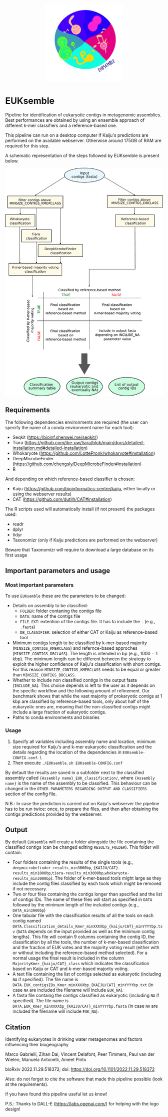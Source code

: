 <p align="center"><img src="./Images/EUKsemble_logo.png" height="250"/></p>

# EUKsemble
Pipeline for identification of eukaryotic contigs in metagenomic assemblies. Best performances are obtained by using an ensemble approach of different k-mer classifiers and a reference-based one.  

This pipeline can run on a desktop computer if Kaiju's predictions are performed on the available webserver. Otherwise around 175GB of RAM are required for this step.

A schematic representation of the steps followed by EUKsemble is present below. 
<p align="center"><img src="./Images/Workflow.jpg" width="640"/></p>

## Requirements
The following dependencies environments are required (the user can specify the name of a conda environment name for each tool):
- Seqkit (https://bioinf.shenwei.me/seqkit/)
- Tiara (https://github.com/ibe-uw/tiara/blob/main/docs/detailed-installation.md#detailed-installation) 
- Whokaryote (https://github.com/LottePronk/whokaryote#installation)
- DeepMicrobeFinder (https://github.com/chengsly/DeepMicrobeFinder#installation)
- R

And depending on which reference-based classifier is chosen:
- Kaiju (https://github.com/bioinformatics-centre/kaiju, either locally or using the webserver results)
- CAT (https://github.com/dutilh/CAT#installation)

The R scripts used will automatically install (if not present) the packages used:
  - readr
  - dplyr
  - tidyr
  - Taxonomizr (only if Kaiju predictions are performed on the webserver)

Beware that Taxonomizr will require to download a large database on its first usage

## Important parameters and usage 
### Most important parameters
To use `EUKsemble` these are the parameters to be changed: 
- Details on assembly to be classified:
	- `FOLDER`: folder contaning the contigs file
	- `DATA`: name of the contigs file
	- `FILE_EXT`: extention of the contigs file. It has to include the `.` (e.g., `.fasta`)
	- `DB_CLASSIFIER`: selection of either CAT or Kaiju as reference-based tool
- Minimum contigs length to be classified by k-mer-based majority (`MINSIZE_CONTIGS_KMERCLASS`) and refernce-based approches (`MINSIZE_CONTIGS_DBCLASS`). The length is intended in bp (e.g., 1000 = 1 kbp). 
The minimum length can be different between the strategy to exploit the higher confidence of Kaiju's classification with short contigs. For this reason `MINSIZE_CONTIGS_KMERCLASS` needs to be equal or greater than `MINSIZE_CONTIGS_DBCLASS`.
- Whether to include non classified contigs in the output fasta (`INCLUDE_NA`). This choice depends is left to the user as it depends on the specific workflow and the following amount of refinement. 
Our benchmark shows that while the vast majority of prokaryotic contigs at 1 kbp are classified by reference-based tools, only about half of the eukaryotic ones are, meaning that the non-classified contigs might include a large fraction of eukaryotic contigs. 
- Paths to conda environments and binaries

### Usage
1. Specify all variables including assembly name and location, minimum size required for Kaiju's and k-mer eukaryotic classification and the details regarding the location of the dependencies in `EUKsemble-CONFIG.conf`. \
2. Then execute `./EUKsemble.sh EUKsemble-CONFIG.conf`

By default the results are saved in a subfolder next to the classified assembly called `{Assembly name}_EUK_classification/`, where `{Assembly name}` is the name of the assembly to be classified. This behaviour can be changed in the `OTHER PARAMETERS REGARDING OUTPUT AND CLASSIFIERS` section of the config file.

N.B.: In case the prediction is carried out on Kaiju's webserver the pipeline has to be run twice: once, to prepare the files, and then after obtaining the contigs predictions provided by the webserver. 

## Output
By default `EUKsemble` will create a folder alongside the file containing the classified contigs (can be changed editing `RESULTS_FOLDER`). This folder will contain:
- Four folders containing the results of the single tools (e.g., `deepmicrobefinder-results_min3000bp`, `{KAIJU/CAT}-results_min1000bp`,`tiara-results_min3000bp`,`whokaryote-results_min3000bp`). The folder of k-mer-based tools might large as they include the contig files classified by each tools which might be removed if not necessary.
- Two or four files containing the contigs longer than specified and the list of contigs IDs. The name of these files will start as specified in `DATA` followed by the minimum length of the included contigs (e.g., `DATA_min3000bp`)
- One tabular file with the classification results of all the tools on each contig named `DATA.Classification_details_Kmer_minXXXXbp_{kaiju/CAT}_minYYYYbp.tsv` (`DATA` depends on the input provided as well as the minimum contig lengths). This file will contain 9 columns containing the contig ID, the classification by all the tools, the number of k-mer-based classification and the fraction of EUK votes and the majority voting result (either with or without including the reference-based method selected).
For a normal usage the final result is included in the column `MajorityKmer_{kaiju/CAT}_class` which indicates the classification based on Kaiju or CAT and k-mer-based majority voting.
- A text file containing the list of contigs selected as eukaryotic (including `NA` if specified). The file name is `DATA.EUK_contigsIDs_Kmer_minXXXXbp_{KAIJU/CAT}_minYYYYbp.txt` (in case `NA` are included the filename will include `EUK_NA`).
- A fasta file containg the contigs classified as eukaryotic (including `NA` if specified). The file name is `DATA.EUK_Kmer_minXXXXbp_{KAIJU/CAT}_minYYYYbp.fasta` (in case `NA` are included the filename will include `EUK_NA`).


## Citation
Identifying eukaryotes in drinking water metagenomes and factors influencing their biogeography

Marco Gabrielli, Zihan Dai, Vincent Delafont, Peer Timmers, Paul van der Wielen, Manuela Antonelli, Ameet Pinto

bioRxiv 2022.11.29.518372; doi: https://doi.org/10.1101/2022.11.29.518372 


Also: do not forget to cite the software that made this pipeline possible (look at the requirements).


If you have found this pipeline useful let us know!

P.S.: Thanks to DALL-E (https://labs.openai.com/) for helping with the logo design!

